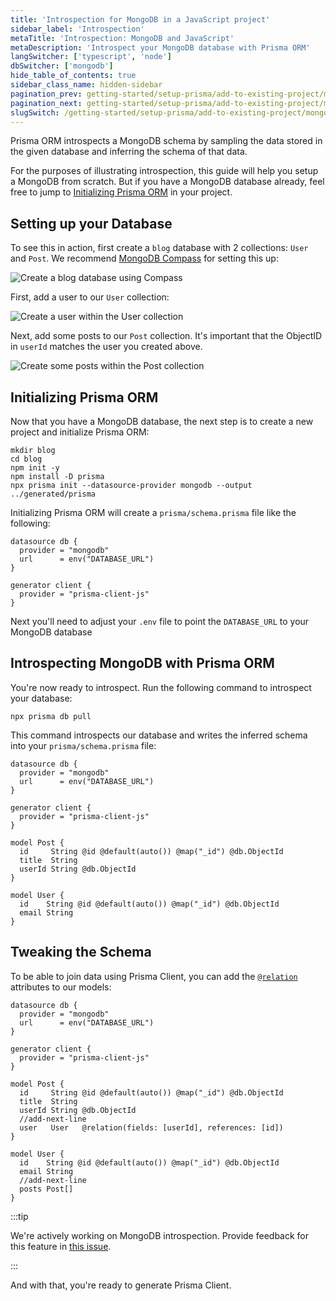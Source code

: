 ```yaml
---
title: 'Introspection for MongoDB in a JavaScript project'
sidebar_label: 'Introspection'
metaTitle: 'Introspection: MongoDB and JavaScript'
metaDescription: 'Introspect your MongoDB database with Prisma ORM'
langSwitcher: ['typescript', 'node']
dbSwitcher: ['mongodb']
hide_table_of_contents: true
sidebar_class_name: hidden-sidebar
pagination_prev: getting-started/setup-prisma/add-to-existing-project/mongodb/connect-your-database-node-mongodb
pagination_next: getting-started/setup-prisma/add-to-existing-project/mongodb/install-prisma-client-node-mongodb
slugSwitch: /getting-started/setup-prisma/add-to-existing-project/mongodb/introspection-
---
```


Prisma ORM introspects a MongoDB schema by sampling the data stored in the given database and inferring the schema of that data.

For the purposes of illustrating introspection, this guide will help you setup a MongoDB from scratch. But if you have a MongoDB database already, feel free to jump to [Initializing Prisma ORM](#initializing-prisma-orm) in your project.

## Setting up your Database

To see this in action, first create a `blog` database with 2 collections: `User` and `Post`. We recommend [MongoDB Compass](https://www.mongodb.com/products/tools/compass) for setting this up:

![Create a blog database using Compass](/img/getting-started/1-create-database.jpg)

First, add a user to our `User` collection:

![Create a user within the User collection](/img/getting-started/2-create-user.jpg)

Next, add some posts to our `Post` collection. It's important that the ObjectID in `userId` matches the user you created above.

![Create some posts within the Post collection](/img/getting-started/3-create-posts.jpg)

## Initializing Prisma ORM

Now that you have a MongoDB database, the next step is to create a new project and initialize Prisma ORM:

```terminal copy
mkdir blog
cd blog
npm init -y
npm install -D prisma
npx prisma init --datasource-provider mongodb --output ../generated/prisma
```

Initializing Prisma ORM will create a `prisma/schema.prisma` file like the following:

```prisma file=prisma/schema.prisma showLineNumbers
datasource db {
  provider = "mongodb"
  url      = env("DATABASE_URL")
}

generator client {
  provider = "prisma-client-js"
}
```

Next you'll need to adjust your `.env` file to point the `DATABASE_URL` to your MongoDB database

## Introspecting MongoDB with Prisma ORM

You're now ready to introspect. Run the following command to introspect your database:

```terminal copy
npx prisma db pull
```

This command introspects our database and writes the inferred schema into your `prisma/schema.prisma` file:

```prisma file=prisma/schema.prisma showLineNumbers
datasource db {
  provider = "mongodb"
  url      = env("DATABASE_URL")
}

generator client {
  provider = "prisma-client-js"
}

model Post {
  id     String @id @default(auto()) @map("_id") @db.ObjectId
  title  String
  userId String @db.ObjectId
}

model User {
  id    String @id @default(auto()) @map("_id") @db.ObjectId
  email String
}
```

## Tweaking the Schema

To be able to join data using Prisma Client, you can add the [`@relation`](/orm/reference/prisma-schema-reference#relation) attributes to our models:

```prisma file=prisma/schema.prisma highlight=14;add|20;add showLineNumbers
datasource db {
  provider = "mongodb"
  url      = env("DATABASE_URL")
}

generator client {
  provider = "prisma-client-js"
}

model Post {
  id     String @id @default(auto()) @map("_id") @db.ObjectId
  title  String
  userId String @db.ObjectId
  //add-next-line
  user   User   @relation(fields: [userId], references: [id])
}

model User {
  id    String @id @default(auto()) @map("_id") @db.ObjectId
  email String
  //add-next-line
  posts Post[]
}
```

:::tip

We're actively working on MongoDB introspection. Provide feedback for this feature in [this issue](https://github.com/prisma/prisma/issues/8241).

:::

And with that, you're ready to generate Prisma Client.

